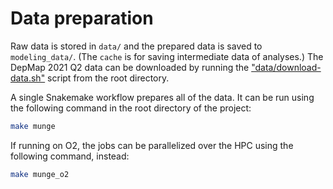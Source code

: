 # Data preparation

Raw data is stored in `data/` and the prepared data is saved to `modeling_data/`.
(The `cache` is for saving intermediate data of analyses.)
The DepMap 2021 Q2 data can be downloaded by running the ["data/download-data.sh"](../data/download-data.sh) script from the root directory.

A single Snakemake workflow prepares all of the data.
It can be run using the following command in the root directory of the project:

```bash
make munge
```

If running on O2, the jobs can be parallelized over the HPC using the following command, instead:

```bash
make munge_o2
```
